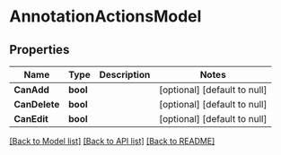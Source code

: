 # AnnotationActionsModel

## Properties
Name | Type | Description | Notes
------------ | ------------- | ------------- | -------------
**CanAdd** | **bool** |  | [optional] [default to null]
**CanDelete** | **bool** |  | [optional] [default to null]
**CanEdit** | **bool** |  | [optional] [default to null]

[[Back to Model list]](../README.md#documentation-for-models) [[Back to API list]](../README.md#documentation-for-api-endpoints) [[Back to README]](../README.md)


